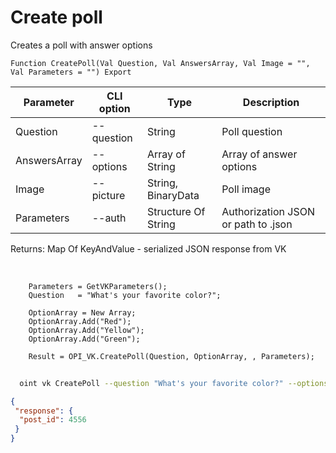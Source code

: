 ﻿---
sidebar_position: 4
---

# Create poll
 Creates a poll with answer options



`Function CreatePoll(Val Question, Val AnswersArray, Val Image = "", Val Parameters = "") Export`

  | Parameter | CLI option | Type | Description |
  |-|-|-|-|
  | Question | --question | String | Poll question |
  | AnswersArray | --options | Array of String | Array of answer options |
  | Image | --picture | String, BinaryData | Poll image |
  | Parameters | --auth | Structure Of String | Authorization JSON or path to .json |

  
  Returns:  Map Of KeyAndValue - serialized JSON response from VK

<br/>




```bsl title="Code example"
    Parameters = GetVKParameters();
    Question   = "What's your favorite color?";

    OptionArray = New Array;
    OptionArray.Add("Red");
    OptionArray.Add("Yellow");
    OptionArray.Add("Green");

    Result = OPI_VK.CreatePoll(Question, OptionArray, , Parameters);
```



```sh title="CLI command example"
    
  oint vk CreatePoll --question "What's your favorite color?" --options %options% --picture %picture% --auth "GetVKParameters()"

```

```json title="Result"
{
 "response": {
  "post_id": 4556
 }
}
```
